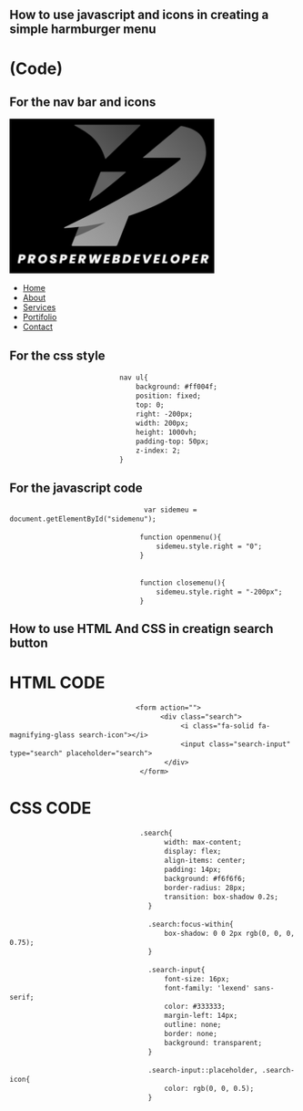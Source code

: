 ## How to use javascript and icons in creating a simple harmburger menu
#                         (Code)

##                        For the nav bar and icons
 
 <nav class="nav-bar">
                   <img src="./image/Screenshot_1.png" alt="" class="image1">
                   <ul id="sidemenu"> 
                       <li class="navlist"><a href="#" class="navitems">Home</a></li>
                       <li class="navlist"><a href="#about" class="navitems">About</a></li>
                       <li class="navlist"><a href="#services" class="navitems">Services</a></li>
                       <li class="navlist"><a href="#portfolio" class="navitems">Portifolio</a></li>
                       <li class="navlist"><a href="#contact" class="navitems">Contact</a></li>
                       <i class="fas fa-times" onclick="closemenu()"></i>
                     </ul>
                     <i class="fas fa-bars" onclick="openmenu()"></i>
                 </nav>

  ##                        For the css style 

  
                               nav ul{
                                   background: #ff004f;
                                   position: fixed;
                                   top: 0;
                                   right: -200px;
                                   width: 200px;
                                   height: 1000vh;
                                   padding-top: 50px;
                                   z-index: 2;
                               }    

 ##                          For the javascript code 
                                     var sidemeu = document.getElementById("sidemenu");

                                    function openmenu(){
                                        sidemeu.style.right = "0";
                                    }


                                    function closemenu(){
                                        sidemeu.style.right = "-200px";
                                    }


##                        How to use HTML And CSS in creatign search button

#                                     HTML CODE
                                   <form action="">
                                         <div class="search">
                                              <i class="fa-solid fa-magnifying-glass search-icon"></i>
                                              <input class="search-input" type="search" placeholder="search">
                                          </div>
                                    </form>

  #                                 CSS CODE
  
                                    .search{
                                          width: max-content;
                                          display: flex;
                                          align-items: center;
                                          padding: 14px;
                                          background: #f6f6f6;
                                          border-radius: 28px;
                                          transition: box-shadow 0.2s;
                                      }

                                      .search:focus-within{
                                          box-shadow: 0 0 2px rgb(0, 0, 0, 0.75);
                                      }

                                      .search-input{
                                          font-size: 16px;
                                          font-family: 'lexend' sans-serif;
                                          color: #333333;
                                          margin-left: 14px;
                                          outline: none;
                                          border: none;
                                          background: transparent;
                                      }

                                      .search-input::placeholder, .search-icon{
                                          color: rgb(0, 0, 0.5);
                                      } 
                                         